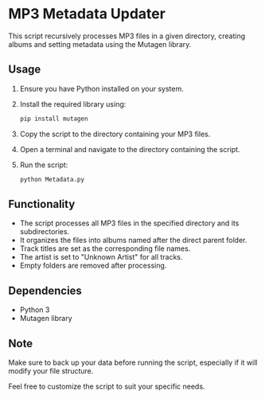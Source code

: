# MP3 Metadata Updater

This script recursively processes MP3 files in a given directory, creating albums and setting metadata using the Mutagen library.

## Usage

1. Ensure you have Python installed on your system.
2. Install the required library using:

    ```bash
    pip install mutagen
    ```

3. Copy the script to the directory containing your MP3 files.
4. Open a terminal and navigate to the directory containing the script.
5. Run the script:

    ```bash
    python Metadata.py
    ```

## Functionality

- The script processes all MP3 files in the specified directory and its subdirectories.
- It organizes the files into albums named after the direct parent folder.
- Track titles are set as the corresponding file names.
- The artist is set to "Unknown Artist" for all tracks.
- Empty folders are removed after processing.

## Dependencies

- Python 3
- Mutagen library

## Note

Make sure to back up your data before running the script, especially if it will modify your file structure.

Feel free to customize the script to suit your specific needs.
